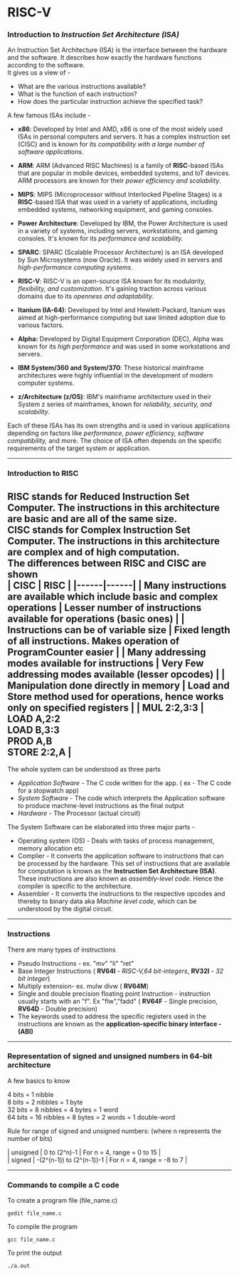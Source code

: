 # RISC-V

### Introduction to ***Instruction Set Architecture (ISA)***
An Instruction Set Architecture (ISA) is the interface between the hardware and the software. It describes how exactly the hardware functions according to the software.  
It gives us a view of -   
- What are the various instructions available?
- What is the function of each instruction?
- How does the particular instruction achieve the specified task?

A few famous ISAs include - 
- **x86**: Developed by Intel and AMD, x86 is one of the most widely used ISAs in personal computers and servers. It has a complex instruction set (CISC) and is known for its *compatibility with a large number of software applications*.

- **ARM**: ARM (Advanced RISC Machines) is a family of **RISC**-based ISAs that are popular in mobile devices, embedded systems, and IoT devices. ARM processors are known for their *power efficiency and scalability*.

- **MIPS**: MIPS (Microprocessor without Interlocked Pipeline Stages) is a **RISC**-based ISA that was used in a variety of applications, including embedded systems, networking equipment, and gaming consoles.

- **Power Architecture**: Developed by IBM, the Power Architecture is used in a variety of systems, including servers, workstations, and gaming consoles. It's known for its *performance and scalability.*

- **SPARC**: SPARC (Scalable Processor Architecture) is an ISA developed by Sun Microsystems (now Oracle). It was widely used in servers and *high-performance computing systems*.

- **RISC-V**: RISC-V is an open-source ISA known for its *modularity, flexibility, and customization*. It's gaining traction across various domains due to its *openness and adaptability*.

- **Itanium (IA-64)**: Developed by Intel and Hewlett-Packard, Itanium was aimed at high-performance computing but saw limited adoption due to various factors.

- **Alpha:** Developed by Digital Equipment Corporation (DEC), Alpha was known for its *high performance* and was used in some workstations and servers.

- **IBM System/360 and System/370**: These historical mainframe architectures were highly influential in the development of modern computer systems.

- **z/Architecture (z/OS)**: IBM's mainframe architecture used in their System z series of mainframes, known for *reliability, security, and scalability*.

Each of these ISAs has its own strengths and is used in various applications depending on factors like *performance, power efficiency, software compatibility,* and more. The choice of ISA often depends on the specific requirements of the target system or application.

---------
### Introduction to RISC 
RISC stands for Reduced Instruction Set Computer. The instructions in this architecture are basic and are all of the same size.   
CISC stands for Complex Instruction Set Computer. The instructions in this architecture are complex and of high computation.  
The differences between RISC and CISC are shown  
| CISC | RISC | 
|------|------|
| Many instructions are available which include basic and complex operations | Lesser number of instructions available for operations (basic ones) | 
| Instructions can be of variable size | Fixed length of all instructions. Makes operation of ProgramCounter easier |
| Many addressing modes available for instructions | Very Few addressing modes available (lesser opcodes) |
| Manipulation done directly in memory | Load and Store method used for operations, hence works only on specified registers |
| MUL 2:2,3:3 | LOAD A,2:2 <br /> LOAD B,3:3 <br /> PROD A,B <br /> STORE 2:2,A |  
--------
The whole system can be understood as three parts    
- *Application Software* - The C code written for the app. ( ex - The C code for a stopwatch app)  
- *System Software* - The code which interprets the Application software to produce machine-level instructions as the final output
- *Hardware* - The Processor (actual circuit)
  
The System Software can be elaborated into three major parts -   
- Operating system (OS) - Deals with tasks of process management, memory allocation etc
- Complier - It converts the application software to instructions that can be processed by the hardware. This set of instructions that are available for computation is known as the **Instruction Set Architecture (ISA)**. These instructions are also known as *assembly-level code*. Hence the compiler is specific to the architecture.
- Assembler - It converts the instructions to the respective opcodes and thereby to binary data aka *Machine level code*, which can be understood by the digital circuit.

 ------
 
### Instructions
There are many types of instructions  
- Pseudo Instructions - ex. "mv" "li" "ret"
- Base Integer Instructions ( **RV64I** - *RISC-V,64 bit-integers*, **RV32I** - *32 bit integer*)
- Multiply extension- ex. mulw divw ( **RV64M**)
- Single and double precision floating point Instruction - instruction usually starts with an "f". Ex "flw","fadd" ( **RV64F** - Single precision, **RV64D** - Double precision)
- The keywords used to address the specific registers used in the instructions are known as the **application-specific binary interface - (ABI)**
-----
### Representation of signed and unsigned numbers in 64-bit  architecture  
A few basics to know   

4  bits = 1  nibble  
8  bits = 2  nibbles = 1 byte  
32 bits = 8  nibbles = 4 bytes = 1 word  
64 bits = 16 nibbles = 8 bytes = 2 words = 1 double-word  

Rule for range of signed and unsigned numbers: (where n represents the number of bits)  

| unsigned | 0 to (2^n)-1 | For n = 4, range = 0 to 15 |   
| signed | -(2^(n-1)) to (2^(n-1))-1  | For n = 4, range = -8 to 7 |

-----
### Commands to compile a C code
To create a program file (file_name.c)
```
gedit file_name.c
```
To compile the program 
```
gcc file_name.c
```
To print the output 
```
./a.out
```

